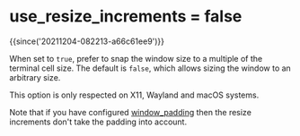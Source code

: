 # use_resize_increments = false

{{since('20211204-082213-a66c61ee9')}}

When set to `true`, prefer to snap the window size to a multiple of the
terminal cell size. The default is `false`, which allows sizing the window to
an arbitrary size.

This option is only respected on X11, Wayland and macOS systems.

Note that if you have configured [window_padding](window_padding.md) then the
resize increments don't take the padding into account.

